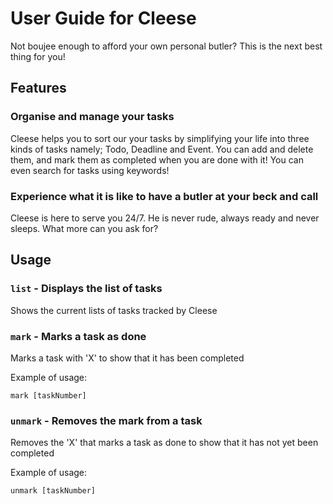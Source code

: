 # User Guide for Cleese
Not boujee enough to afford your own personal butler?
This is the next best thing for you!

## Features 

### Organise and manage your tasks
Cleese helps you to sort our your tasks by simplifying your life into three kinds of tasks namely; Todo, Deadline and Event.
You can add and delete them, and mark them as completed when you are done with it! You can even search for tasks using keywords!

### Experience what it is like to have a butler at your beck and call
Cleese is here to serve you 24/7. He is never rude, always ready and never sleeps. What more can you ask for?

## Usage

### `list` - Displays the list of tasks

Shows the current lists of tasks tracked by Cleese

### `mark` - Marks a task as done

Marks a task with 'X' to show that it has been completed

Example of usage: 

`mark [taskNumber]`

### `unmark` - Removes the mark from a task

Removes the 'X' that marks a task as done to show that it has not yet been completed

Example of usage: 

`unmark [taskNumber]`
